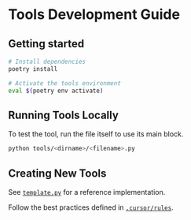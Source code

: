 # Tools Development Guide

## Getting started

```sh
# Install dependencies
poetry install

# Activate the tools environment
eval $(poetry env activate)
```

## Running Tools Locally

To test the tool, run the file itself to use its main block.

```sh
python tools/<dirname>/<filename>.py
```

## Creating New Tools

See [`template.py`](./template.py) for a reference implementation.

Follow the best practices defined in [`.cursor/rules`](./.cursor/rules).

